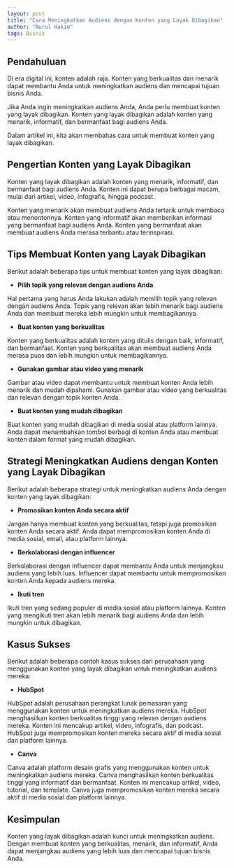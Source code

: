 ```yaml
---
layout: post
title: "Cara Meningkatkan Audiens dengan Konten yang Layak Dibagikan"
author: "Nurul Hakim"
tags: Bisnis
---
```


## Pendahuluan

Di era digital ini, konten adalah raja. Konten yang berkualitas dan menarik dapat membantu Anda untuk meningkatkan audiens dan mencapai tujuan bisnis Anda.

Jika Anda ingin meningkatkan audiens Anda, Anda perlu membuat konten yang layak dibagikan. Konten yang layak dibagikan adalah konten yang menarik, informatif, dan bermanfaat bagi audiens Anda.

Dalam artikel ini, kita akan membahas cara untuk membuat konten yang layak dibagikan.

## Pengertian Konten yang Layak Dibagikan

Konten yang layak dibagikan adalah konten yang menarik, informatif, dan bermanfaat bagi audiens Anda. Konten ini dapat berupa berbagai macam, mulai dari artikel, video, infografis, hingga podcast.

Konten yang menarik akan membuat audiens Anda tertarik untuk membaca atau menontonnya. Konten yang informatif akan memberikan informasi yang bermanfaat bagi audiens Anda. Konten yang bermanfaat akan membuat audiens Anda merasa terbantu atau terinspirasi.

## Tips Membuat Konten yang Layak Dibagikan

Berikut adalah beberapa tips untuk membuat konten yang layak dibagikan:

* **Pilih topik yang relevan dengan audiens Anda**

Hal pertama yang harus Anda lakukan adalah memilih topik yang relevan dengan audiens Anda. Topik yang relevan akan lebih menarik bagi audiens Anda dan membuat mereka lebih mungkin untuk membagikannya.

* **Buat konten yang berkualitas**

Konten yang berkualitas adalah konten yang ditulis dengan baik, informatif, dan bermanfaat. Konten yang berkualitas akan membuat audiens Anda merasa puas dan lebih mungkin untuk membagikannya.

* **Gunakan gambar atau video yang menarik**

Gambar atau video dapat membantu untuk membuat konten Anda lebih menarik dan mudah dipahami. Gunakan gambar atau video yang berkualitas dan relevan dengan topik konten Anda.

* **Buat konten yang mudah dibagikan**

Buat konten yang mudah dibagikan di media sosial atau platform lainnya. Anda dapat menambahkan tombol berbagi di konten Anda atau membuat konten dalam format yang mudah dibagikan.

## Strategi Meningkatkan Audiens dengan Konten yang Layak Dibagikan

Berikut adalah beberapa strategi untuk meningkatkan audiens Anda dengan konten yang layak dibagikan:

* **Promosikan konten Anda secara aktif**

Jangan hanya membuat konten yang berkualitas, tetapi juga promosikan konten Anda secara aktif. Anda dapat mempromosikan konten Anda di media sosial, email, atau platform lainnya.

* **Berkolaborasi dengan influencer**

Berkolaborasi dengan influencer dapat membantu Anda untuk menjangkau audiens yang lebih luas. Influencer dapat membantu untuk mempromosikan konten Anda kepada audiens mereka.

* **Ikuti tren**

Ikuti tren yang sedang populer di media sosial atau platform lainnya. Konten yang mengikuti tren akan lebih menarik bagi audiens Anda dan lebih mungkin untuk dibagikan.

## Kasus Sukses

Berikut adalah beberapa contoh kasus sukses dari perusahaan yang menggunakan konten yang layak dibagikan untuk meningkatkan audiens mereka:

* **HubSpot**

HubSpot adalah perusahaan perangkat lunak pemasaran yang menggunakan konten untuk meningkatkan audiens mereka. HubSpot menghasilkan konten berkualitas tinggi yang relevan dengan audiens mereka. Konten ini mencakup artikel, video, infografis, dan podcast. HubSpot juga mempromosikan konten mereka secara aktif di media sosial dan platform lainnya.

* **Canva**

Canva adalah platform desain grafis yang menggunakan konten untuk meningkatkan audiens mereka. Canva menghasilkan konten berkualitas tinggi yang informatif dan bermanfaat. Konten ini mencakup artikel, video, tutorial, dan template. Canva juga mempromosikan konten mereka secara aktif di media sosial dan platform lainnya.

## Kesimpulan

Konten yang layak dibagikan adalah kunci untuk meningkatkan audiens. Dengan membuat konten yang berkualitas, menarik, dan informatif, Anda dapat menjangkau audiens yang lebih luas dan mencapai tujuan bisnis Anda.
